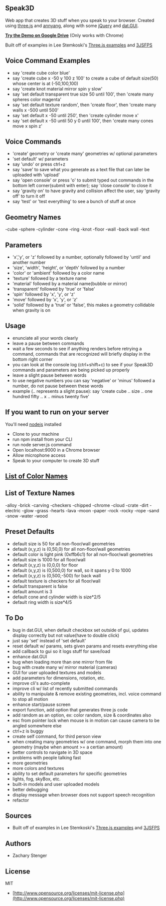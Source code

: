 ## Speak3D

Web app that creates 3D stuff when you speak to your browser. 
Created using [three.js](http://threejs.org) and [annyang](https://www.talater.com/annyang/), along with some [jQuery](http://jquery.com/) and [dat.GUI](https://code.google.com/p/dat-gui/).  

[**Try the Demo on Google Drive**](http://googledrive.com/host/0B5KjNubMIcDvSnNtVnhNemsxd2M/index.html) (Only works with Chrome)

Built off of examples in Lee Stemkoski's [Three.js examples](http://stemkoski.github.io/Three.js/index.html) and [3JSFPS](http://stemkoski.github.io/7DFPS/index.html)

## Voice Command Examples

  - say 'create cube color blue'
  - say 'create cube x -50 y 100 z 100' to create a cube of default size(50) whose center is at (-50,100,100)
  - say 'create knot material mirror spin y slow'
  - say 'set default transparent true size 50 until 100', then 'create many spheres color magenta'
  - say 'set default texture random', then 'create floor', then 'create many walls x -500 until 500'
  - say 'set default x -50 until 250', then 'create cylinder move x'
  - say 'set default x -50 until 50 y 0 until 100', then 'create many cones move x spin z'

## Voice Commands

  - 'create' geometry or 'create many' geometries w/ optional parameters
  - 'set default' w/ parameters
  - say 'undo' or press ctrl+z
  - say 'save' to save what you generate as a text file that can later be uploaded with 'upload'
  - say 'open console' or press 'o' to submit typed out commands in the bottom left corner(submit with enter); say 'close console' to close it
  - say 'gravity on' to have gravity and collision affect the user, say 'gravity off' to turn it off
  - say 'test' or 'test everything' to see a bunch of stuff at once

## Geometry Names
  -cube
  -sphere
  -cylinder
  -cone
  -ring
  -knot
  -floor
  -wall 
  -back wall
  -text

## Parameters

  - 'x','y', or 'z' followed by a number, optionally followed by 'until' and another number
  - 'size', 'width', 'height', or 'depth' followed by a number
  - 'color' or 'ambient' followed by a color name
  - 'texture' followed by a texture name
  - 'material' followed by a material name(bubble or mirror)
  - 'transparent' followed by 'true' or 'false'
  - 'spin' followed by 'x', 'y', or 'z'
  - 'move' followed by 'x', 'y', or 'z'
  - 'solid' followed by a 'true' or 'false', this makes a geometry collidable when gravity is on

## Usage

  - enunciate all your words clearly
  - leave a pause between commands
  - wait a few seconds to see if anything renders before retrying a command, commands that are recognized will briefly display in the bottom right corner
  - you can look at the console log (ctrl+shift+c) to see if your Speak3D commands and parameters are being picked up properly
  - leave a slight pause between words
  - to use negative numbers you can say 'negative' or 'minus' followed a number, do not pause between these words
  - example (.. represents a slight pause): say 'create cube .. size .. one hundred fifty .. x .. minus twenty five'

## If you want to run on your server 

You'll need [nodejs](http://nodejs.org/) installed
  - Clone to your machine
  - run npm install from your CLI
  - run node server.js command
  - Open localhost:9000 in a Chrome browser
  - Allow microphone access
  - Speak to your computer to create 3D stuff

## [List of Color Names](https://github.com/zacharystenger/Speak3D/blob/master/current_color_list.md)

## List of Texture Names
  
  -alloy
  -brick
  -carving
  -checkers
  -chipped
  -chrome
  -cloud
  -crate
  -dirt
  -electric
  -glow
  -grass
  -hearts
  -lava
  -moon
  -paper
  -rock
  -rocky
  -rope
  -sand
  -snow
  -water
  -wood

## Preset Defaults
  - default size is 50 for all non-floor/wall geometries
  - default (x,y,z) is (0,50,0) for all non-floor/wall geometries
  - default color is light pink (0xffb6c1) for all non-floor/wall geometries
  - default size is 1000 for all floor/wall
  - default (x,y,z) is (0,0,0) for floor
  - default (x,y,z) is (0,500,0) for wall, so it spans y 0 to 1000
  - default (x,y,z) is (0,500,-500) for back wall 
  - default texture is checkers for all floor/wall
  - default transparent is false
  - default amount is 3
  - default cone and cylinder width is size*2/5
  - default ring width is size*4/5

## To Do

  - bug in dat.GUI, when default checkbox set outside of gui, updates display correctly but not value(have to double click)
  - just say 'set' instead of 'set default'
  - reset default w/ params, sets given params and resets everything else
  - add callback to gui so it logs stuff for save/load
  - enhance dat.GUI
  - bug when loading more than one mirror from file
  - bug with create many w/ mirror material (cameras)
  - GUI for user uploaded textures and models
  - add parameters for dimensions, rotation, etc.
  - improve cli's auto-complete
  - improve cli w/ list of recently submitted commands
  - ability to manipulate & remove existing geometries, incl. voice command to stop all motion
  - enhance start/pause screen
  - export function, add option that generates three js code
  - add random as an option, ex: color random, size & coordinates also
  - esc from pointer lock when mouse is in motion can cause camera to be angled somewhere else
  - ctrl+z is buggy
  - create self command, for third person view
  - when creating many geometries w/ one command, morph them into one geometry (maybe when amount >= a certian amount)
  - better controls to navigate in 3D space
  - problems with people talking fast
  - more geometries
  - more colors and textures
  - ability to set default parameters for specific geometries 
  - lights, fog, skyBox, etc.
  - built-in models and user uploaded models
  - better debugging
  - display message when browser does not support speech recognition
  - refactor

## Sources
  - Built off of examples in Lee Stemkoski's [Three.js examples](http://stemkoski.github.io/Three.js/index.html) and [3JSFPS](http://stemkoski.github.io/7DFPS/index.html)

## Authors

* Zachary Stenger

## License

MIT

* [http://www.opensource.org/licenses/mit-license.php](http://www.opensource.org/licenses/mit-license.php)